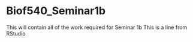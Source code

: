 # Biof540_Seminar1b
This will contain all of the work required for Seminar 1b
This is a line from RStudio
